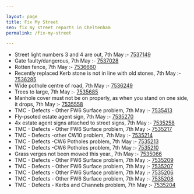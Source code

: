 ```yaml
---

layout: page
title: Fix My Street
seo: fix my street reports in Cheltenham
permalink: /fix-my-street

---
```


<!-- fix_marker starts -->

- Street light numbers 3 and 4 are out, 7th May :- [7537149](https://www.fixmystreet.com/report/7537149)
- Gate faulty/dangerous, 7th May :- [7537028](https://www.fixmystreet.com/report/7537028)
- Rotten fence, 7th May :- [7536660](https://www.fixmystreet.com/report/7536660)
- Recently replaced Kerb stone is not in line with old stones, 7th May :- [7536285](https://www.fixmystreet.com/report/7536285)
- Wide pothole centre of road, 7th May :- [7536249](https://www.fixmystreet.com/report/7536249)
- Trees to large, 7th May :- [7535685](https://www.fixmystreet.com/report/7535685)
- Manhole cover must not be on properly, as when you stand on one side, it drops, 7th May :- [7535558](https://www.fixmystreet.com/report/7535558)
- TMC - Defects - Other FW6  Surface problem, 7th May :- [7535413](https://www.fixmystreet.com/report/7535413)
- Fly-psoted estate agent sign, 7th May :- [7535270](https://www.fixmystreet.com/report/7535270)
- 4x estate agent signs attached to street signs, 7th May :- [7535258](https://www.fixmystreet.com/report/7535258)
- TMC - Defects - Other FW6  Surface problem, 7th May :- [7535217](https://www.fixmystreet.com/report/7535217)
- TMC - Defects -other CW10 problem, 7th May :- [7535214](https://www.fixmystreet.com/report/7535214)
- TMC - Defects -CW6 Potholes  problem, 7th May :- [7535213](https://www.fixmystreet.com/report/7535213)
- TMC - Defects -CW6 Potholes  problem, 7th May :- [7535210](https://www.fixmystreet.com/report/7535210)
- Grass verges not been mowed this year., 7th May :- [7535066](https://www.fixmystreet.com/report/7535066)
- TMC - Defects - Other FW6  Surface problem, 7th May :- [7535209](https://www.fixmystreet.com/report/7535209)
- TMC - Defects - Other FW6  Surface problem, 7th May :- [7535207](https://www.fixmystreet.com/report/7535207)
- TMC - Defects - Other FW6  Surface problem, 7th May :- [7535206](https://www.fixmystreet.com/report/7535206)
- TMC - Defects - Other FW6  Surface problem, 7th May :- [7535208](https://www.fixmystreet.com/report/7535208)
- TMC - Defects - Kerbs and Channels problem, 7th May :- [7535204](https://www.fixmystreet.com/report/7535204)

<!-- fix_marker ends -->